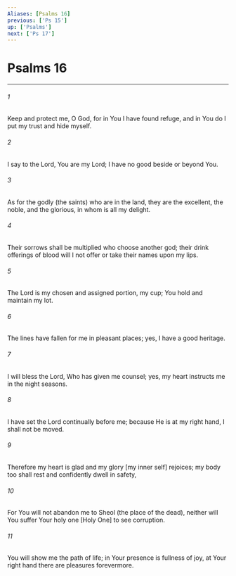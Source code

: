 ```yaml
---
Aliases: [Psalms 16]
previous: ['Ps 15']
up: ['Psalms']
next: ['Ps 17']
---
```

# Psalms 16

***


###### 1 


Keep and protect me, O God, for in You I have found refuge, and in You do I put my trust and hide myself. 


###### 2 


I say to the Lord, You are my Lord; I have no good beside or beyond You. 


###### 3 


As for the godly (the saints) who are in the land, they are the excellent, the noble, and the glorious, in whom is all my delight. 


###### 4 


Their sorrows shall be multiplied who choose another god; their drink offerings of blood will I not offer or take their names upon my lips. 


###### 5 


The Lord is my chosen and assigned portion, my cup; You hold and maintain my lot. 


###### 6 


The lines have fallen for me in pleasant places; yes, I have a good heritage. 


###### 7 


I will bless the Lord, Who has given me counsel; yes, my heart instructs me in the night seasons. 


###### 8 


I have set the Lord continually before me; because He is at my right hand, I shall not be moved. 


###### 9 


Therefore my heart is glad and my glory [my inner self] rejoices; my body too shall rest and confidently dwell in safety, 


###### 10 


For You will not abandon me to Sheol (the place of the dead), neither will You suffer Your holy one [Holy One] to see corruption. 


###### 11 


You will show me the path of life; in Your presence is fullness of joy, at Your right hand there are pleasures forevermore.
